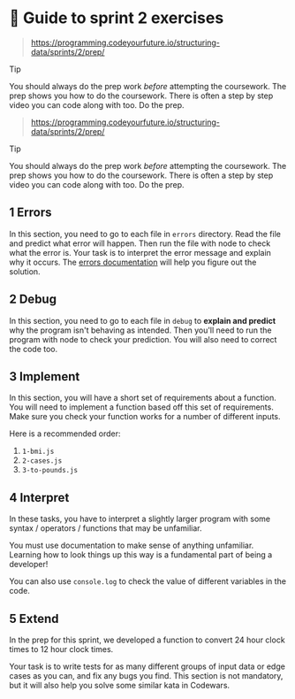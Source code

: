 # 🧭 Guide to sprint 2 exercises

> https://programming.codeyourfuture.io/structuring-data/sprints/2/prep/

> [!TIP]
> You should always do the prep work _before_ attempting the coursework.
> The prep shows you how to do the coursework.
> There is often a step by step video you can code along with too.
> Do the prep.

> https://programming.codeyourfuture.io/structuring-data/sprints/2/prep/

> [!TIP]
> You should always do the prep work _before_ attempting the coursework.
> The prep shows you how to do the coursework.
> There is often a step by step video you can code along with too.
> Do the prep.

## 1 Errors

In this section, you need to go to each file in `errors` directory. Read the file and predict what error will happen. Then run the file with node to check what the error is. Your task is to interpret the error message and explain why it occurs. The [errors documentation](https://developer.mozilla.org/en-US/docs/Web/JavaScript/Reference/Errors) will help you figure out the solution.

## 2 Debug

In this section, you need to go to each file in `debug` to **explain and predict** why the program isn't behaving as intended. Then you'll need to run the program with node to check your prediction. You will also need to correct the code too.

## 3 Implement

In this section, you will have a short set of requirements about a function. You will need to implement a function based off this set of requirements. Make sure you check your function works for a number of different inputs.

Here is a recommended order:

1. `1-bmi.js`
1. `2-cases.js`
1. `3-to-pounds.js`

## 4 Interpret

In these tasks, you have to interpret a slightly larger program with some syntax / operators / functions that may be unfamiliar.

You must use documentation to make sense of anything unfamiliar. Learning how to look things up this way is a fundamental part of being a developer!

You can also use `console.log` to check the value of different variables in the code.

## 5 Extend

In the prep for this sprint, we developed a function to convert 24 hour clock times to 12 hour clock times.

Your task is to write tests for as many different groups of input data or edge cases as you can, and fix any bugs you find. This section is not mandatory, but it will also help you solve some similar kata in Codewars.
